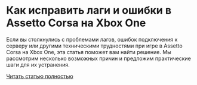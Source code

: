 # Как исправить лаги и ошибки в Assetto Corsa на Xbox One



Если вы столкнулись с проблемами лагов, ошибок подключения к серверу или другими техническими трудностями при игре в Assetto Corsa на Xbox One, эта статья поможет вам найти решение. Мы рассмотрим несколько возможных причин и предложим практические шаги для их устранения.

[Читать статью полностью](https://xyberbara.com/gaming/assetto-corsa-lags/)
